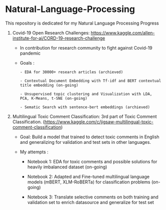 # Natural-Language-Processing
This repository is dedicated for my Natural Language Processing Progress

1. Covid-19 Open Research Challenges: https://www.kaggle.com/allen-institute-for-ai/CORD-19-research-challenge
    - In contribution for research community to fight against Covid-19 pandemic
    
    - Goals : 
    
          - EDA for 30000+ research articles (archieved)
          
          - Contextual Document Embedding with Tf-idf and BERT contextual title embedding (on-going)
          
          - Unsupervised topic clustering and Visualization with LDA, PCA, K-Means, t-SNE (on-going)
          
          - Sematic Search with sentence-bert embeddings (archieved)
          
          
2. Multilingual Toxic Comment Classification: 3rd part of Toxic Comment Classification. 
      (https://www.kaggle.com/c/jigsaw-multilingual-toxic-comment-classification)
      
      - Goal: Build a model that trained to detect toxic comments in English and generalizing for validation and test sets in other languages.
      
      - My attempts :
      
           - Notebook 1: EDA for toxic comments and possible solutions for heavily imbalanced dataset (on-going)
                
           - Notebook 2: Adapted and Fine-tuned multilingual language models (mBERT, XLM-RoBERTa) for classification problems (on-going)
                
           - Notebook 3: Translate selective comments on both training and validation set to enrich datasource and generalize for test set 
